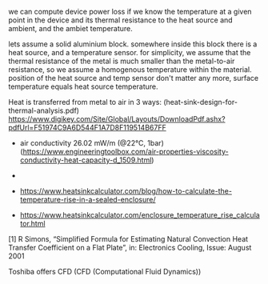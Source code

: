 

we can compute device power loss if we know the temperature at a given point in the device and its thermal resistance to
the heat source and ambient, and the ambiet temperature.


lets assume a solid aluminium block. somewhere inside this block there is a heat source, and a temperature sensor.
for simplicity, we assume that the thermal resistance of the metal is much smaller than the metal-to-air resistance,
so we assume a homogenous temperature within the material. position of the heat source and temp sensor don't matter
any more, surface temperature equals heat source temperature.

Heat is transferred from metal to air in 3 ways: (heat-sink-design-for-thermal-analysis.pdf)
https://www.digikey.com/Site/Global/Layouts/DownloadPdf.ashx?pdfUrl=F51974C9A6D544F1A7D8F119514B67FF
- air conductivity 26.02 mW/m (@22°C, 1bar) (https://www.engineeringtoolbox.com/air-properties-viscosity-conductivity-heat-capacity-d_1509.html)

- 
- https://www.heatsinkcalculator.com/blog/how-to-calculate-the-temperature-rise-in-a-sealed-enclosure/
- https://www.heatsinkcalculator.com/enclosure_temperature_rise_calculator.html

[1] R Simons, “Simplified Formula for Estimating Natural Convection Heat Transfer Coefficient on a Flat Plate”, in: Electronics Cooling, Issue: August 2001


Toshiba offers CFD (CFD (Computational Fluid Dynamics))